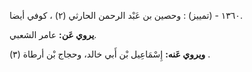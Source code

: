 ١٣٦٠ - (تمييز) : وحصين بن عَبْد الرحمن الحارثي (٢) ، كوفي أيضا.

**يروي عَن:** عامر الشعبي.

**ويروي عَنه:** إِسْمَاعِيل بْن أَبي خالد، وحجاج بْن أرطاة (٣) .